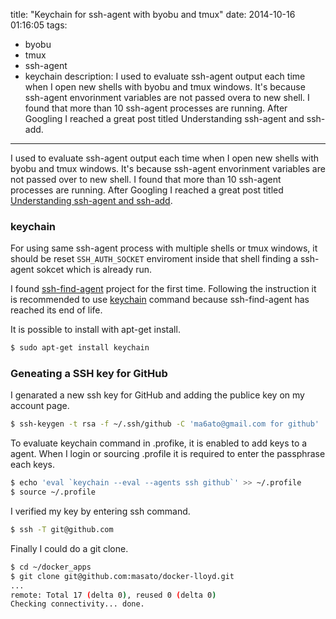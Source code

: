 title: "Keychain for ssh-agent with byobu and tmux"
date: 2014-10-16 01:16:05
tags:
 - byobu
 - tmux
 - ssh-agent
 - keychain
description: I used to evaluate ssh-agent output each time when I open new shells with byobu and tmux windows. It's because ssh-agent envorinment variables are not passed overa to new shell. I found that more than 10 ssh-agent processes are running. After Googling I reached a great post titled Understanding ssh-agent and ssh-add. 
---

I used to evaluate ssh-agent output each time when  I open new shells with byobu and tmux windows. It's because ssh-agent envorinment variables are not passed over to new shell. I found that more than 10 ssh-agent processes are running. After Googling I reached a great post titled [Understanding ssh-agent and ssh-add](http://blog.joncairns.com/2013/12/understanding-ssh-agent-and-ssh-add/). 

<!-- more -->


### keychain

For using same ssh-agent process with multiple shells or tmux windows, it should be reset `SSH_AUTH_SOCKET` enviroment inside that shell finding a ssh-agent sokcet which is already run.

I found [ssh-find-agent](https://github.com/wwalker/ssh-find-agent) project for the first time. Following the instruction it is recommended to use [keychain](https://github.com/funtoo/keychain) command because ssh-find-agent has reached its end of life.

It is possible to install with apt-get install.

``` bash
$ sudo apt-get install keychain
```

### Geneating a SSH key for GitHub

I genarated a new ssh key for GitHub and adding the publice key on my account page.

``` bash
$ ssh-keygen -t rsa -f ~/.ssh/github -C 'ma6ato@gmail.com for github'
```

To evaluate keychain command in .profike, it is enabled to add keys to a agent. When I login or sourcing .profile it is required to enter the passphrase each keys.

``` bash
$ echo 'eval `keychain --eval --agents ssh github`' >> ~/.profile
$ source ~/.profile
```

I verified my key by entering ssh command.
 
``` bash
$ ssh -T git@github.com
```

Finally I could do a git clone.

``` bash
$ cd ~/docker_apps
$ git clone git@github.com:masato/docker-lloyd.git
...
remote: Total 17 (delta 0), reused 0 (delta 0)
Checking connectivity... done.
```
